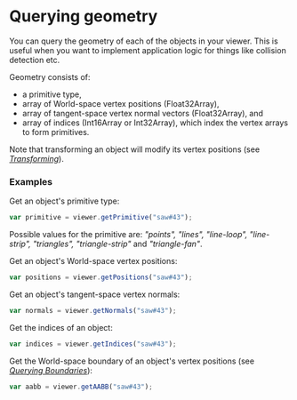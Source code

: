 # Querying geometry

You can query the geometry of each of the objects in your viewer. This is useful when you want to implement application
logic for things like collision detection etc.

Geometry consists of:

* a primitive type,
* array of World-space vertex positions (Float32Array),
* array of tangent-space vertex normal vectors (Float32Array), and
* array of indices (Int16Array or Int32Array), which index the vertex arrays to form primitives.

Note that transforming an object will modify its vertex positions (see *[Transforming](transforming.md)*).

### Examples

Get an object's primitive type:

```javascript
var primitive = viewer.getPrimitive("saw#43");
```

Possible values for the primitive are: *"points", "lines",
"line-loop", "line-strip", "triangles", "triangle-strip"* and *"triangle-fan"*.

Get an object's World-space vertex positions:

```javascript
var positions = viewer.getPositions("saw#43");
```

Get an object's tangent-space vertex normals:

```javascript
var normals = viewer.getNormals("saw#43");
```

Get the indices of an object:

```javascript
var indices = viewer.getIndices("saw#43");
```

Get the World-space boundary of an object's vertex positions (see *[Querying Boundaries](queryingBoundaries.md)*):

```javascript
var aabb = viewer.getAABB("saw#43");
```
